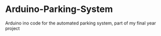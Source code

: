 # Arduino-Parking-System
Arduino ino code for the automated parking system, part of my final year project
